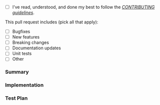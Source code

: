 - [ ] I've read, understood, and done my best to follow the [*CONTRIBUTING guidelines*](https://github.com/mindbody/conduit/blob/master/CONTRIBUTING.md).

This pull request includes (pick all that apply):

- [ ] Bugfixes
- [ ] New features
- [ ] Breaking changes
- [ ] Documentation updates
- [ ] Unit tests
- [ ] Other

### Summary
<!-- Briefly list the goals and purpose of this pull request -->

### Implementation
<!-- Explain how features were built/changed, along with why -->

### Test Plan
<!-- Include list of tests added, along with steps on how to manually test -->
